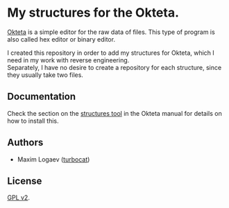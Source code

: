 # My structures for the Okteta.

[Okteta](http://utils.kde.org/projects/okteta/) is a simple editor for the raw data of files.
This type of program is also called hex editor or binary editor.

I created this repository in order to add my structures for Okteta, which I need in my work with reverse engineering. \
Separately, I have no desire to create a repository for each structure, since they usually take two files.

## Documentation

Check the section on the [structures tool](http://docs.kde.org/stable/en/kdesdk/okteta/tools-structures.html)
in the Okteta manual for details on how to install this.

## Authors

- Maxim Logaev ([turbocat](https://github.com/turbocat2001))

## License

[GPL v2](https://www.gnu.org/licenses/old-licenses/gpl-2.0.html).
